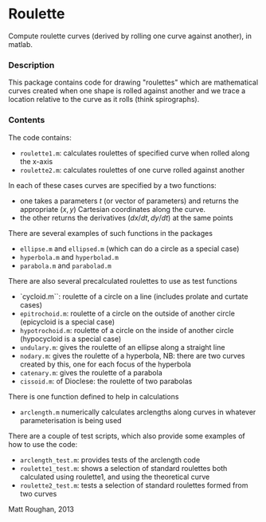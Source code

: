 Roulette
========

Compute roulette curves (derived by rolling one curve against another), in matlab.


### Description

This package contains code for drawing "roulettes" which are
mathematical curves created when one shape is rolled against another
and we trace a location relative to the curve as it rolls (think
spirographs).

### Contents

The code contains:
   - `roulette1.m`: calculates roulettes of specified curve when rolled along the x-axis
   - `roulette2.m`: calculates roulettes of one curve rolled against another

In each of these cases curves are specified by a two functions: 
   - one takes a parameters $t$ (or vector of parameters) and returns
      the appropriate $(x,y)$ Cartesian coordinates along the curve.
   - the other returns the derivatives $(dx/dt, dy/dt)$ at the same
      points
 
There are several examples of such functions in the packages
   - `ellipse.m` and `ellipsed.m` (which can do a circle as a special case)
   - `hyperbola.m` and `hyperbolad.m`
   - `parabola.m` and `parabolad.m`

There are also several precalculated roulettes to use as test
functions
   - `cycloid.m``: roulette of a circle on a line
                    (includes prolate and curtate cases)
   - `epitrochoid.m`: roulette of a circle on the outside of another circle
                    (epicycloid is a special case)
   - `hypotrochoid.m`: roulette of a circle on the inside of another circle
                (hypocycloid is a special case)
   - `undulary.m`: gives the roulette of an ellipse along a straight line
   - `nodary.m`: gives the roulette of a hyperbola, 
        NB: there are two curves created by this, one for each focus
	of the hyperbola
   - `catenary.m`: gives the roulette of a parabola
   - `cissoid.m`: of Dioclese: the roulette of two parabolas

There is one function defined to help in calculations
   - `arclength.m` numerically calculates arclengths along curves
     in whatever parameterisation is being used

There are a couple of test scripts, which also provide some examples
of how to use the code:
   - `arclength_test.m`: provides tests of the arclength code
   - `roulette1_test.m`: shows a selection of standard roulettes both
                       calculated using roulette1, and using the
		       theoretical curve 
   - `roulette2_test.m`: tests a selection of standard roulettes formed
                       from two curves


Matt Roughan, 2013
